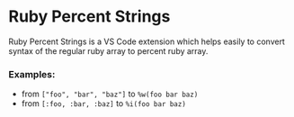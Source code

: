 # Ruby Percent Strings

Ruby Percent Strings is a VS Code extension which helps easily to convert syntax of the regular ruby array to percent ruby array.

### Examples:

  - from `["foo", "bar", "baz"]` to `%w(foo bar baz)`
  - from `[:foo, :bar, :baz]` to `%i(foo bar baz)`
